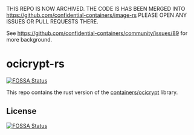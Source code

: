 THIS REPO IS NOW ARCHIVED.
THE CODE IS HAS BEEN MERGED INTO https://github.com/confidential-containers/image-rs
PLEASE OPEN ANY ISSUES OR PULL REQUESTS THERE.

See https://github.com/confidential-containers/community/issues/89 for more background.

# ocicrypt-rs
[![FOSSA Status](https://app.fossa.com/api/projects/git%2Bgithub.com%2Fconfidential-containers%2Focicrypt-rs.svg?type=shield)](https://app.fossa.com/projects/git%2Bgithub.com%2Fconfidential-containers%2Focicrypt-rs?ref=badge_shield)


This repo contains the rust version of the [containers/ocicrypt](https://github.com/containers/ocicrypt) library.


## License
[![FOSSA Status](https://app.fossa.com/api/projects/git%2Bgithub.com%2Fconfidential-containers%2Focicrypt-rs.svg?type=large)](https://app.fossa.com/projects/git%2Bgithub.com%2Fconfidential-containers%2Focicrypt-rs?ref=badge_large)
